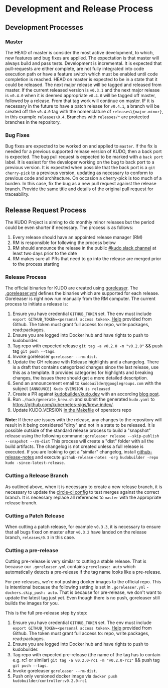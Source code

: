 # Development and Release Process

## Development Processes

### Master

The HEAD of master is consider the most active development, to which, new features and bug fixes are applied. The expectation is that master will always build and pass tests. Development is incremental. It is expected that pull-requests are either complete, are not fully integrated into code execution path or have a feature switch which must be enabled until code completion is reached. HEAD on master is expected to be in a state that it could be released. The next major release will be tagged and released from master. If the current released version is `v0.3.1` and the next major release is `v0.4.0` when it is deemed appropriate `v0.4.0` will be tagged off master, followed by a release. From that tag work will continue on master. IF it is necessary in the future to have a patch release for `v0.4.1`, a branch will be created off the `v0.4.0` tag with the nomenclature of `releases\{major.minor}`, in this example `releases\0.4`. Branches with `releases/*` are protected branches in the repository.

### Bug Fixes

Bug fixes are expected to be worked on and applied to `master`.  If the fix is needed for a previous supported release version of KUDO, then a back port is expected. The bug pull request is expected to be marked with a `back port` label. It is easiest for the developer working on the bug to back port to a previous version. It is expected when possible that the back port is a `git cherry-pick` to a previous version, updating as necessary to conform to previous code and architecture. On occasion a cherry-pick is too much of a burden. In this case, fix the bug as a new pull request against the release branch. Provide the same title and details of the original pull request for traceability.

## Release Request Process

The KUDO Project is aiming to do monthly minor releases but the period could be even shorter if necessary. The process is as follows:

1. Every release should have an appointed release manager (RM)
1. RM is responsible for following the process below
1. RM should announce the release in the public [#kudo slack channel](https://kubernetes.slack.com/messages/kudo/) at least two days prior to the date
1. RM makes sure all PRs that need to go into the release are merged prior to the process starting

### Release Process

The official binaries for KUDO are created using [goreleaser](https://goreleaser.com/). The [.goreleaser.yml](.goreleaser.yml) defines the binaries which are supported for each release. Goreleaser is right now run manually from the RM computer. The current process to initiate a release is:

1. Ensure you have credential `GITHUB_TOKEN` set. The env must include `export GITHUB_TOKEN=<personal access token>`. [Help](https://help.github.com/en/articles/creating-a-personal-access-token-for-the-command-line) provided from Github. The token must grant full access to: repo, write:packages, read:packages.
1. Ensure you are logged into Docker hub and have rights to push to kudobuilder.
1. Tag repo with expected release `git tag -a v0.2.0 -m "v0.2.0"`  && push tag `git push --tags`.
1. Invoke goreleaser `goreleaser --rm-dist`.
1. Update the GH release with Release highlights and a changelog. There is a draft that contains categorized changes since the last release, use this as a template. It provides categories for highlights and breaking changes, the issues there should get a more detailed description.
1. Send an announcement email to `kudobuilder@googlegroups.com` with the subject `[ANNOUNCE] Kudo $VERSION is released`
1. Create a PR against [kudobuilder/kudo.dev](https://github.com/kudobuilder/kudo.dev) with an according [blog post](https://kudo.dev/internal-docs/blog-index.html#release-posts).
1. Run `./hack/generate_krew.sh` and submit the generated `kudo.yaml` to https://github.com/kubernetes-sigs/krew-index/.
1. Update KUDO_VERSION [in the Makefile](https://github.com/kudobuilder/operators/blob/master/Makefile#L2) of operators repo

**Note:** If there are issues with the release, any changes to the repository will result in it being considered "dirty" and not in a state to be released.
It is possible outside of the standard release process to build a "snapshot" release using the following command: `goreleaser release --skip-publish --snapshot --rm-dist`
This process will create a "dist" folder with all the build artifacts. The changelog is not created unless a full release is executed. If you are looking to get a "similar" changelog, install [github-release-notes](https://github.com/buchanae/github-release-notes) and execute `github-release-notes -org kudobuilder -repo kudo -since-latest-release`.

### Cutting a Release Branch

As outlined above, when it is necessary to create a new release branch, it is necessary to update the [circle-ci config](https://github.com/kudobuilder/kudo/blob/master/.circle-ci/config.yml#L13) to test merges against the correct branch. It is necessary replace all references to `master` with the appropriate release branch.

### Cutting a Patch Release

When cutting a patch release, for example `v0.3.3`, it is necessary to ensure that all bugs fixed on master after `v0.3.2` have landed on the release branch, `releases/0.3` in this case.

### Cutting a pre-release

Cutting  pre-release is very similar to cutting a stable release. That is because our `.goreleaser.yml` contains `prerelease: auto` which automatically detects a pre-release if the tag name looks like a pre-release.

For pre-releases, we're not pushing docker images to the official repo. This is intentional because the following setting is set in `.goreleaser.yml` - `dockers.skip_push: auto`. That is because for pre-release, we don't want to update the latest tag just yet. Even though there is no push, goreleaser still builds the images for you.

This is the full pre-release step by step:
1. Ensure you have credential `GITHUB_TOKEN` set. The env must include `export GITHUB_TOKEN=<personal access token>`. [Help](https://help.github.com/en/articles/creating-a-personal-access-token-for-the-command-line) provided from Github. The token must grant full access to: repo, write:packages, read:packages.
1. Ensure you are logged into Docker hub and have rights to push to kudobuilder.
1. Tag repo with expected pre-release (the name of the tag has to contain e.g. rc1 or similar) `git tag -a v0.2.0-rc1 -m "v0.2.0-rc1"`  && push tag `git push --tags`.
1. Invoke goreleaser `goreleaser --rm-dist`.
1. Push only versioned docker image via `docker push kudobuilder/controller:v0.2.0-rc1`
